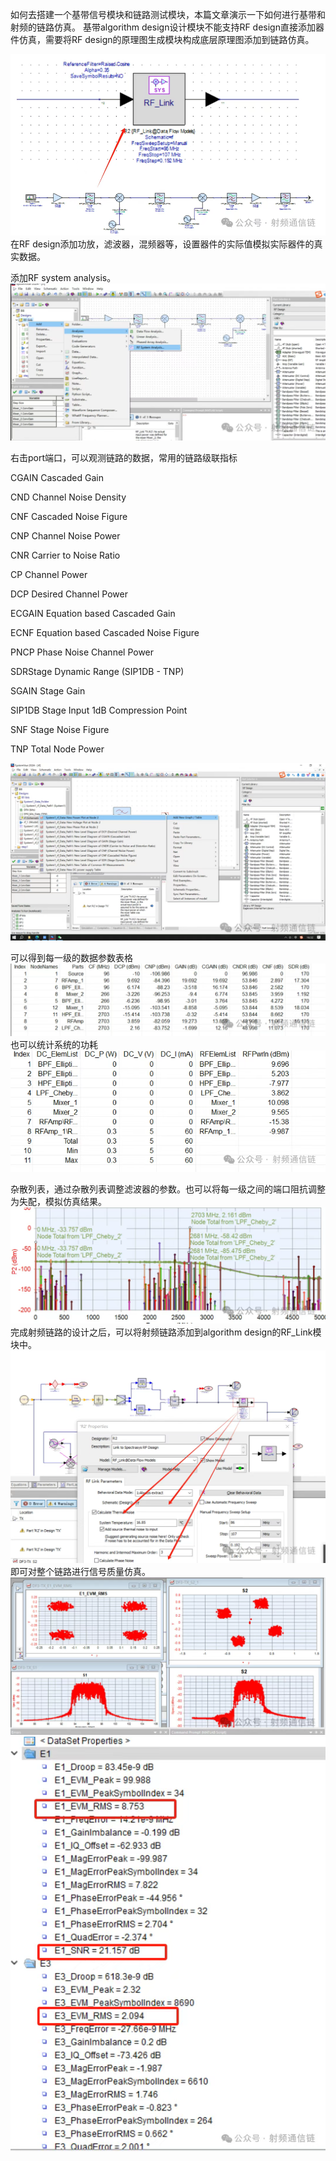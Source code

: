 
如何去搭建一个基带信号模块和链路测试模块，本篇文章演示一下如何进行基带和射频的链路仿真。
基带algorithm design设计模块不能支持RF design直接添加器件仿真，需要将RF design的原理图生成模块构成底层原理图添加到链路仿真。

![](https://raw.githubusercontent.com/LeroyK111/pictureBed/master/20250423202354.png)
在RF design添加功放，滤波器，混频器等，设置器件的实际值模拟实际器件的真实数据。

添加RF system analysis。
![](https://raw.githubusercontent.com/LeroyK111/pictureBed/master/20250423202416.png)

右击port端口，可以观测链路的数据，常用的链路级联指标    

CGAIN Cascaded Gain

CND Channel Noise Density 

CNF Cascaded Noise Figure 

CNP Channel Noise Power

CNR Carrier to Noise Ratio 

CP Channel Power 

DCP Desired Channel Power 

ECGAIN Equation based Cascaded Gain 

ECNF Equation based Cascaded Noise Figure 

PNCP Phase Noise Channel Power 

SDRStage Dynamic Range (SIP1DB - TNP) 

SGAIN Stage Gain 

SIP1DB Stage Input 1dB Compression Point 

SNF Stage Noise Figure 

TNP Total Node Power

![](https://raw.githubusercontent.com/LeroyK111/pictureBed/master/20250423202642.png)

可以得到每一级的数据参数表格
![](https://raw.githubusercontent.com/LeroyK111/pictureBed/master/20250423202658.png)
也可以统计系统的功耗
![](https://raw.githubusercontent.com/LeroyK111/pictureBed/master/20250423202720.png)

杂散列表，通过杂散列表调整滤波器的参数。也可以将每一级之间的端口阻抗调整为失配，模拟仿真结果。
![](https://raw.githubusercontent.com/LeroyK111/pictureBed/master/20250423202742.png)
完成射频链路的设计之后，可以将射频链路添加到algorithm design的RF_Link模块中。
![](https://raw.githubusercontent.com/LeroyK111/pictureBed/master/20250423202758.png)
即可对整个链路进行信号质量仿真。
![](https://raw.githubusercontent.com/LeroyK111/pictureBed/master/20250423202823.png)
![](https://raw.githubusercontent.com/LeroyK111/pictureBed/master/20250423202835.png)










